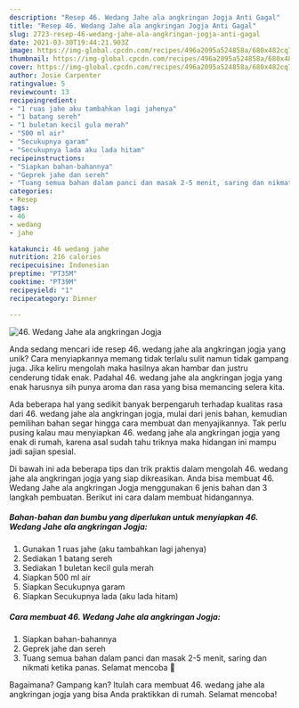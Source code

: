 ```yaml
---
description: "Resep 46. Wedang Jahe ala angkringan Jogja Anti Gagal"
title: "Resep 46. Wedang Jahe ala angkringan Jogja Anti Gagal"
slug: 2723-resep-46-wedang-jahe-ala-angkringan-jogja-anti-gagal
date: 2021-03-30T19:44:21.903Z
image: https://img-global.cpcdn.com/recipes/496a2095a524858a/680x482cq70/46-wedang-jahe-ala-angkringan-jogja-foto-resep-utama.jpg
thumbnail: https://img-global.cpcdn.com/recipes/496a2095a524858a/680x482cq70/46-wedang-jahe-ala-angkringan-jogja-foto-resep-utama.jpg
cover: https://img-global.cpcdn.com/recipes/496a2095a524858a/680x482cq70/46-wedang-jahe-ala-angkringan-jogja-foto-resep-utama.jpg
author: Josie Carpenter
ratingvalue: 5
reviewcount: 13
recipeingredient:
- "1 ruas jahe aku tambahkan lagi jahenya"
- "1 batang sereh"
- "1 buletan kecil gula merah"
- "500 ml air"
- "Secukupnya garam"
- "Secukupnya lada aku lada hitam"
recipeinstructions:
- "Siapkan bahan-bahannya"
- "Geprek jahe dan sereh"
- "Tuang semua bahan dalam panci dan masak 2-5 menit, saring dan nikmati ketika panas. Selamat mencoba 🥳"
categories:
- Resep
tags:
- 46
- wedang
- jahe

katakunci: 46 wedang jahe 
nutrition: 216 calories
recipecuisine: Indonesian
preptime: "PT35M"
cooktime: "PT39M"
recipeyield: "1"
recipecategory: Dinner

---
```



![46. Wedang Jahe ala angkringan Jogja](https://img-global.cpcdn.com/recipes/496a2095a524858a/680x482cq70/46-wedang-jahe-ala-angkringan-jogja-foto-resep-utama.jpg)

Anda sedang mencari ide resep 46. wedang jahe ala angkringan jogja yang unik? Cara menyiapkannya memang tidak terlalu sulit namun tidak gampang juga. Jika keliru mengolah maka hasilnya akan hambar dan justru cenderung tidak enak. Padahal 46. wedang jahe ala angkringan jogja yang enak harusnya sih punya aroma dan rasa yang bisa memancing selera kita.



Ada beberapa hal yang sedikit banyak berpengaruh terhadap kualitas rasa dari 46. wedang jahe ala angkringan jogja, mulai dari jenis bahan, kemudian pemilihan bahan segar hingga cara membuat dan menyajikannya. Tak perlu pusing kalau mau menyiapkan 46. wedang jahe ala angkringan jogja yang enak di rumah, karena asal sudah tahu triknya maka hidangan ini mampu jadi sajian spesial.


Di bawah ini ada beberapa tips dan trik praktis dalam mengolah 46. wedang jahe ala angkringan jogja yang siap dikreasikan. Anda bisa membuat 46. Wedang Jahe ala angkringan Jogja menggunakan 6 jenis bahan dan 3 langkah pembuatan. Berikut ini cara dalam membuat hidangannya.

<!--inarticleads1-->

##### Bahan-bahan dan bumbu yang diperlukan untuk menyiapkan 46. Wedang Jahe ala angkringan Jogja:

1. Gunakan 1 ruas jahe (aku tambahkan lagi jahenya)
1. Sediakan 1 batang sereh
1. Sediakan 1 buletan kecil gula merah
1. Siapkan 500 ml air
1. Siapkan Secukupnya garam
1. Siapkan Secukupnya lada (aku lada hitam)




<!--inarticleads2-->

##### Cara membuat 46. Wedang Jahe ala angkringan Jogja:

1. Siapkan bahan-bahannya
1. Geprek jahe dan sereh
1. Tuang semua bahan dalam panci dan masak 2-5 menit, saring dan nikmati ketika panas. Selamat mencoba 🥳




Bagaimana? Gampang kan? Itulah cara membuat 46. wedang jahe ala angkringan jogja yang bisa Anda praktikkan di rumah. Selamat mencoba!
